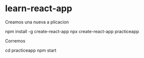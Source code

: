 # learn-react-app

Creamos una nueva a plicacion 

npm install -g create-react-app
npx create-react-app practiceapp

Corremos 

cd practiceapp
npm start
